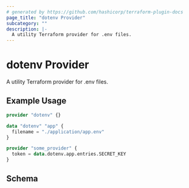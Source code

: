 ```yaml
---
# generated by https://github.com/hashicorp/terraform-plugin-docs
page_title: "dotenv Provider"
subcategory: ""
description: |-
  A utility Terraform provider for .env files.
---
```


# dotenv Provider

A utility Terraform provider for .env files.

## Example Usage

```terraform
provider "dotenv" {}

data "dotenv" "app" {
  filename = "./application/app.env"
}

provider "some_provider" {
  token = data.dotenv.app.entries.SECRET_KEY
}
```

<!-- schema generated by tfplugindocs -->
## Schema
